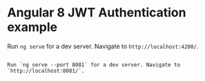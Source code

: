 # Angular 8 JWT Authentication example

Run `ng serve` for a dev server. Navigate to `http://localhost:4200/`.

```

Run `ng serve --port 8081` for a dev server. Navigate to `http://localhost:8081/`.
